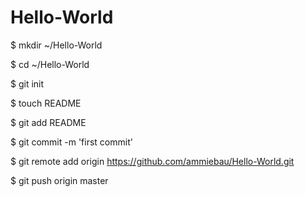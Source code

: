 Hello-World
===========
$ mkdir ~/Hello-World

$ cd ~/Hello-World

$ git init

$ touch README

$ git add README

$ git commit -m 'first commit'

$ git remote add origin https://github.com/ammiebau/Hello-World.git

$ git push origin master
